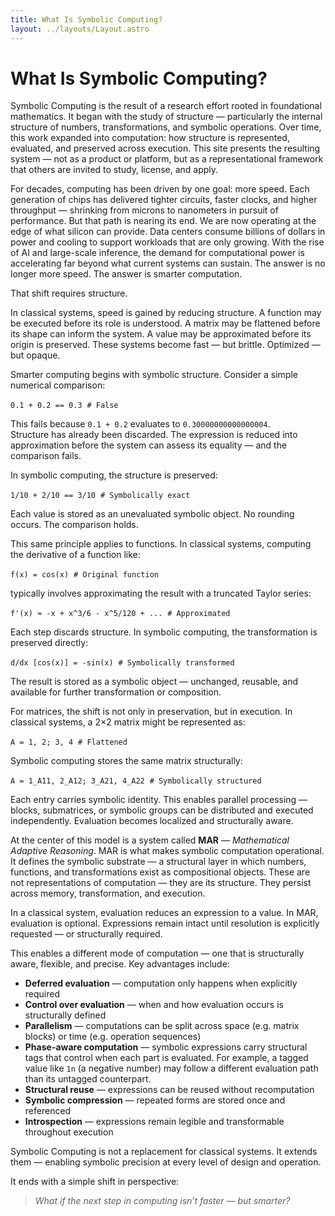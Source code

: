 ```yaml
---
title: What Is Symbolic Computing?
layout: ../layouts/Layout.astro
---
```


# What Is Symbolic Computing?

Symbolic Computing is the result of a research effort rooted in foundational mathematics. It began with the study of structure — particularly the internal structure of numbers, transformations, and symbolic operations. Over time, this work expanded into computation: how structure is represented, evaluated, and preserved across execution. This site presents the resulting system — not as a product or platform, but as a representational framework that others are invited to study, license, and apply.

For decades, computing has been driven by one goal: more speed. Each generation of chips has delivered tighter circuits, faster clocks, and higher throughput — shrinking from microns to nanometers in pursuit of performance. But that path is nearing its end. We are now operating at the edge of what silicon can provide. Data centers consume billions of dollars in power and cooling to support workloads that are only growing. With the rise of AI and large-scale inference, the demand for computational power is accelerating far beyond what current systems can sustain. The answer is no longer more speed. The answer is smarter computation.

That shift requires structure.

In classical systems, speed is gained by reducing structure. A function may be executed before its role is understood. A matrix may be flattened before its shape can inform the system. A value may be approximated before its origin is preserved. These systems become fast — but brittle. Optimized — but opaque.

Smarter computing begins with symbolic structure. Consider a simple numerical comparison:

`0.1 + 0.2 == 0.3`  `# False`

This fails because `0.1 + 0.2` evaluates to `0.30000000000000004`.  
Structure has already been discarded. The expression is reduced into approximation before the system can assess its equality — and the comparison fails.

In symbolic computing, the structure is preserved:

`1/10 + 2/10 == 3/10`  `# Symbolically exact`

Each value is stored as an unevaluated symbolic object. No rounding occurs. The comparison holds.

This same principle applies to functions. In classical systems, computing the derivative of a function like:

`f(x) = cos(x)`  `# Original function`

typically involves approximating the result with a truncated Taylor series:

`f'(x) ≈ -x + x^3/6 - x^5/120 + ...`  `# Approximated`

Each step discards structure. In symbolic computing, the transformation is preserved directly:

`d/dx [cos(x)] = -sin(x)`  `# Symbolically transformed`

The result is stored as a symbolic object — unchanged, reusable, and available for further transformation or composition.

For matrices, the shift is not only in preservation, but in execution. In classical systems, a 2×2 matrix might be represented as:

`A = 1, 2; 3, 4`  `# Flattened`

Symbolic computing stores the same matrix structurally:

`A = 1_A11, 2_A12; 3_A21, 4_A22`  `# Symbolically structured`

Each entry carries symbolic identity. This enables parallel processing — blocks, submatrices, or symbolic groups can be distributed and executed independently. Evaluation becomes localized and structurally aware.

At the center of this model is a system called **MAR** — *Mathematical Adaptive Reasoning*. MAR is what makes symbolic computation operational. It defines the symbolic substrate — a structural layer in which numbers, functions, and transformations exist as compositional objects. These are not representations of computation — they are its structure. They persist across memory, transformation, and execution.

In a classical system, evaluation reduces an expression to a value. In MAR, evaluation is optional. Expressions remain intact until resolution is explicitly requested — or structurally required.

This enables a different mode of computation — one that is structurally aware, flexible, and precise. Key advantages include:

- **Deferred evaluation** — computation only happens when explicitly required  
- **Control over evaluation** — when and how evaluation occurs is structurally defined  
- **Parallelism** — computations can be split across space (e.g. matrix blocks) or time (e.g. operation sequences)  
- **Phase-aware computation** — symbolic expressions carry structural tags that control when each part is evaluated. For example, a tagged value like `1n` (a negative number) may follow a different evaluation path than its untagged counterpart.  
- **Structural reuse** — expressions can be reused without recomputation  
- **Symbolic compression** — repeated forms are stored once and referenced  
- **Introspection** — expressions remain legible and transformable throughout execution

Symbolic Computing is not a replacement for classical systems. It extends them — enabling symbolic precision at every level of design and operation.

It ends with a simple shift in perspective:

> *What if the next step in computing isn’t faster — but smarter?*
